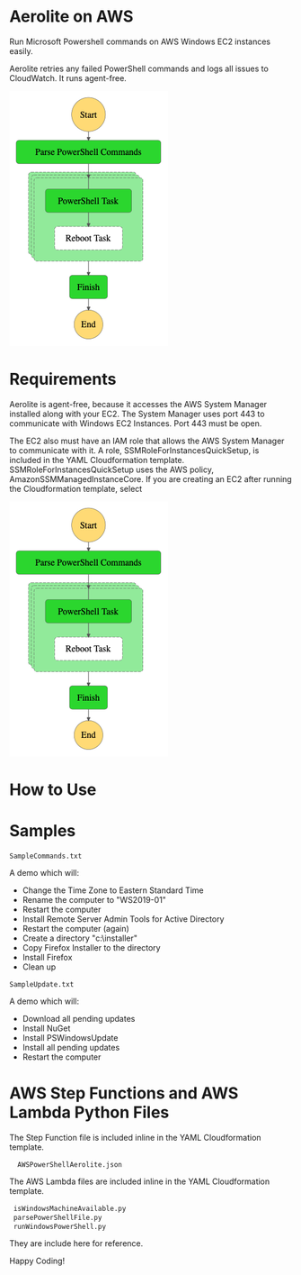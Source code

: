 # Aerolite on AWS

Run Microsoft Powershell commands on AWS Windows EC2 instances easily. 

Aerolite retries any failed PowerShell commands and logs all issues to CloudWatch. It runs agent-free.

![Aerolite Step Functions Graph](/images/aerolite_graph.png?raw=true)

# Requirements

Aerolite is agent-free, because it accesses the AWS System Manager installed along with your EC2. The System Manager uses port 443 to communicate with Windows EC2 Instances. Port 443 must be open. 

The EC2 also must have an IAM role that allows the AWS System Manager to communicate with it. A role, SSMRoleForInstancesQuickSetup, is included in the YAML Cloudformation template. SSMRoleForInstancesQuickSetup uses the AWS policy, AmazonSSMManagedInstanceCore. If you are creating an EC2 after running the Cloudformation template, select 

![SSMRoleForInstancesQuickSetup](/images/aerolite_graph.png?raw=true)

# How to Use

# Samples

```
SampleCommands.txt
```

A demo which will: 

- Change the Time Zone to Eastern Standard Time
- Rename the computer to "WS2019-01"
- Restart the computer
- Install Remote Server Admin Tools for Active Directory
- Restart the computer (again)
- Create a directory "c:\installer"
- Copy Firefox Installer to the directory
- Install Firefox
- Clean up

```
SampleUpdate.txt
```

A demo which will:

- Download all pending updates
- Install NuGet
- Install PSWindowsUpdate
- Install all pending updates
- Restart the computer

# AWS Step Functions and AWS Lambda Python Files

The Step Function file is included inline in the YAML Cloudformation template.

```
  AWSPowerShellAerolite.json
```

The AWS Lambda files are included inline in the YAML Cloudformation template.

```   
 isWindowsMachineAvailable.py
 parsePowerShellFile.py
 runWindowsPowerShell.py
```
  
They are include here for reference.


Happy Coding!
  
